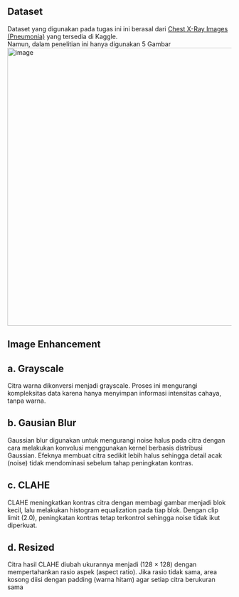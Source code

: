 ## Dataset

Dataset yang digunakan pada tugas ini ini berasal dari [Chest X-Ray Images (Pneumonia)](https://www.kaggle.com/datasets/paultimothymooney/chest-xray-pneumonia) yang tersedia di Kaggle.  
Namun, dalam penelitian ini hanya digunakan 5 Gambar
<img width="2538" height="625" alt="image" src="https://github.com/user-attachments/assets/19936bda-2a1b-4eac-b8a7-c11693c8db81" />


## Image Enhancement
## a. Grayscale
Citra warna dikonversi menjadi grayscale. Proses ini mengurangi kompleksitas data karena hanya menyimpan informasi intensitas cahaya, tanpa warna.
## b. Gausian Blur
Gaussian blur digunakan untuk mengurangi noise halus pada citra dengan cara melakukan konvolusi menggunakan kernel berbasis distribusi Gaussian. Efeknya membuat citra sedikit lebih halus sehingga detail acak (noise) tidak mendominasi sebelum tahap peningkatan kontras.
## c. CLAHE
CLAHE meningkatkan kontras citra dengan membagi gambar menjadi blok kecil, lalu melakukan histogram equalization pada tiap blok. Dengan clip limit (2.0), peningkatan kontras tetap terkontrol sehingga noise tidak ikut diperkuat.
## d. Resized
Citra hasil CLAHE diubah ukurannya menjadi (128 × 128) dengan mempertahankan rasio aspek (aspect ratio). Jika rasio tidak sama, area kosong diisi dengan padding (warna hitam) agar setiap citra berukuran sama

